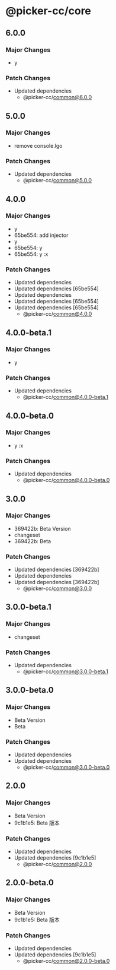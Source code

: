# @picker-cc/core

## 6.0.0

### Major Changes

-   y

### Patch Changes

-   Updated dependencies
    -   @picker-cc/common@6.0.0

## 5.0.0

### Major Changes

-   remove console.lgo

### Patch Changes

-   Updated dependencies
    -   @picker-cc/common@5.0.0

## 4.0.0

### Major Changes

-   y
-   65be554: add injector
-   y
-   65be554: y
-   65be554: y
    :x

### Patch Changes

-   Updated dependencies
-   Updated dependencies [65be554]
-   Updated dependencies
-   Updated dependencies [65be554]
-   Updated dependencies [65be554]
    -   @picker-cc/common@4.0.0

## 4.0.0-beta.1

### Major Changes

-   y

### Patch Changes

-   Updated dependencies
    -   @picker-cc/common@4.0.0-beta.1

## 4.0.0-beta.0

### Major Changes

-   y
    :x

### Patch Changes

-   Updated dependencies
    -   @picker-cc/common@4.0.0-beta.0

## 3.0.0

### Major Changes

-   369422b: Beta Version
-   changeset
-   369422b: Beta

### Patch Changes

-   Updated dependencies [369422b]
-   Updated dependencies
-   Updated dependencies [369422b]
    -   @picker-cc/common@3.0.0

## 3.0.0-beta.1

### Major Changes

-   changeset

### Patch Changes

-   Updated dependencies
    -   @picker-cc/common@3.0.0-beta.1

## 3.0.0-beta.0

### Major Changes

-   Beta Version
-   Beta

### Patch Changes

-   Updated dependencies
-   Updated dependencies
    -   @picker-cc/common@3.0.0-beta.0

## 2.0.0

### Major Changes

-   Beta Version
-   9c1b1e5: Beta 版本

### Patch Changes

-   Updated dependencies
-   Updated dependencies [9c1b1e5]
    -   @picker-cc/common@2.0.0

## 2.0.0-beta.0

### Major Changes

-   Beta Version
-   9c1b1e5: Beta 版本

### Patch Changes

-   Updated dependencies
-   Updated dependencies [9c1b1e5]
    -   @picker-cc/common@2.0.0-beta.0
